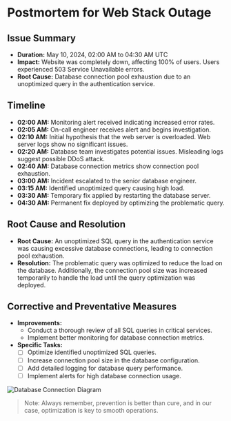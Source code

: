 # Postmortem for Web Stack Outage

## Issue Summary
- **Duration:** May 10, 2024, 02:00 AM to 04:30 AM UTC
- **Impact:** Website was completely down, affecting 100% of users. Users experienced 503 Service Unavailable errors.
- **Root Cause:** Database connection pool exhaustion due to an unoptimized query in the authentication service.

## Timeline
- **02:00 AM:** Monitoring alert received indicating increased error rates.
- **02:05 AM:** On-call engineer receives alert and begins investigation.
- **02:10 AM:** Initial hypothesis that the web server is overloaded. Web server logs show no significant issues.
- **02:20 AM:** Database team investigates potential issues. Misleading logs suggest possible DDoS attack.
- **02:40 AM:** Database connection metrics show connection pool exhaustion.
- **03:00 AM:** Incident escalated to the senior database engineer.
- **03:15 AM:** Identified unoptimized query causing high load.
- **03:30 AM:** Temporary fix applied by restarting the database server.
- **04:30 AM:** Permanent fix deployed by optimizing the problematic query.

## Root Cause and Resolution
- **Root Cause:** An unoptimized SQL query in the authentication service was causing excessive database connections, leading to connection pool exhaustion.
- **Resolution:** The problematic query was optimized to reduce the load on the database. Additionally, the connection pool size was increased temporarily to handle the load until the query optimization was deployed.

## Corrective and Preventative Measures
- **Improvements:**
  - Conduct a thorough review of all SQL queries in critical services.
  - Implement better monitoring for database connection metrics.
- **Specific Tasks:**
  - [ ] Optimize identified unoptimized SQL queries.
  - [ ] Increase connection pool size in the database configuration.
  - [ ] Add detailed logging for database query performance.
  - [ ] Implement alerts for high database connection usage.

![Database Connection Diagram](https://example.com/diagram.png)

> Note: Always remember, prevention is better than cure, and in our case, optimization is key to smooth operations.

